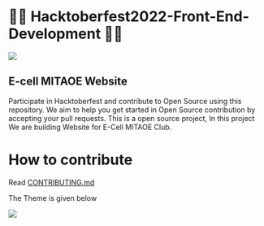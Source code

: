 # 🥇🥇 Hacktoberfest2022-Front-End-Development  🏅🏅

![](/images/Hactktoberfest.png)

## E-cell MITAOE  Website

Participate in Hacktoberfest and contribute to Open Source using this repository. We aim to help you get started in Open Source contribution by accepting your pull requests. This is a open source project, In this project We are building Website for E-Cell MITAOE Club.

# How to contribute 
Read [CONTRIBUTING.md](https://github.com/ayushnandanwar08/ecell-website/blob/master/CONTRIBUTING.md)

The Theme is given below

![](/mages/UI.png)


